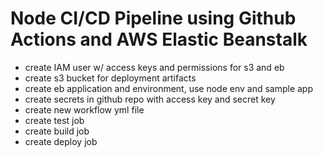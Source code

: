# Node CI/CD Pipeline using Github Actions and AWS Elastic Beanstalk

* create IAM user w/ access keys and permissions for s3 and eb
* create s3 bucket for deployment artifacts
* create eb application and environment, use node env and sample app
* create secrets in github repo with access key and secret key
* create new workflow yml file
* create test job
* create build job
* create deploy job

